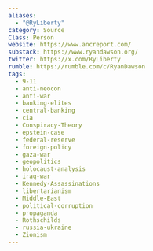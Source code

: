 ```yaml
---
aliases:
  - "@RyLiberty"
category: Source
Class: Person
website: https://www.ancreport.com/
substack: https://www.ryandawson.org/
twitter: https://x.com/RyLiberty
rumble: https://rumble.com/c/RyanDawson
tags:
  - 9-11
  - anti-neocon
  - anti-war
  - banking-elites
  - central-banking
  - cia
  - Conspiracy-Theory
  - epstein-case
  - federal-reserve
  - foreign-policy
  - gaza-war
  - geopolitics
  - holocaust-analysis
  - iraq-war
  - Kennedy-Assassinations
  - libertarianism
  - Middle-East
  - political-corruption
  - propaganda
  - Rothschilds
  - russia-ukraine
  - Zionism
---
```

